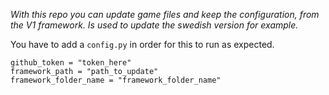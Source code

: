 *With this repo you can update game files and keep the configuration, from the V1 framework. Is used to update the swedish version for example.*

You have to add a `config.py` in order for this to run as expected.
```
github_token = "token_here"
framework_path = "path_to_update"
framework_folder_name = "framework_folder_name"
```